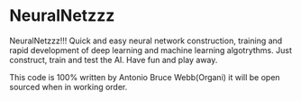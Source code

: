 # NeuralNetzzz
NeuralNetzzz!!!
Quick and easy neural network construction, training and rapid development of deep learning and machine learning algotrythms. Just construct, train and test the AI. Have fun and play away.

This code is 100%  written by Antonio Bruce Webb(Organi)
it will be open sourced when in working order.


